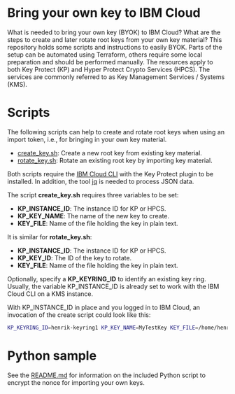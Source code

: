 # Bring your own key to IBM Cloud

What is needed to bring your own key (BYOK) to IBM Cloud? What are the steps to create and later rotate root keys from your own key material? This repository holds some scripts and instructions to easily BYOK. Parts of the setup can be automated using Terraform, others require some local preparation and should be performed manually. The resources apply to both Key Protect (KP) and Hyper Protect Crypto Services (HPCS). The services are commonly referred to as Key Management Services / Systems (KMS).


# Scripts
The following scripts can help to create and rotate root keys when using an import token, i.e., for bringing in your own key material.

- [create_key.sh](scripts/create_key.sh): Create a new root key from existing key material.
- [rotate_key.sh](scripts/rotate_key.sh): Rotate an existing root key by importing key material.

Both scripts require the [IBM Cloud CLI](https://cloud.ibm.com/docs/cli?topic=cli-install-ibmcloud-cli) with the Key Protect plugin to be installed. In addition, the tool [jq](https://stedolan.github.io/jq/) is needed to process JSON data.

The script **create_key.sh** requires three variables to be set:
- **KP_INSTANCE_ID**: The instance ID for KP or HPCS.
- **KP_KEY_NAME**: The name of the new key to create.
- **KEY_FILE**: Name of the file holding the key in plain text.

It is similar for **rotate_key.sh**:
- **KP_INSTANCE_ID**: The instance ID for KP or HPCS.
- **KP_KEY_ID**: The ID of the key to rotate.
- **KEY_FILE**: Name of the file holding the key in plain text.

Optionally, specify a **KP_KEYRING_ID** to identify an existing key ring. Usually, the variable KP_INSTANCE_ID is already set to work with the IBM Cloud CLI on a KMS instance.

With KP_INSTANCE_ID in place and you logged in to IBM Cloud, an invocation of the create script could look like this:
```sh
KP_KEYRING_ID=henrik-keyring1 KP_KEY_NAME=MyTestKey KEY_FILE=/home/henrik/secrets/PlainTextKey.bin ./create_key.sh
```

# Python sample

See the [README.md](kms-encrypt-nonce/README.md) for information on the included Python script to encrypt the nonce for importing your own keys.